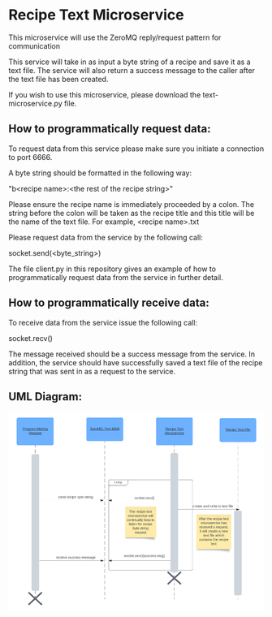 # **Recipe Text Microservice**

This microservice will use the ZeroMQ reply/request pattern for communication

This service will take in as input a byte string of a recipe and save it as a text file.
The service will also return a success message to the caller after the text
file has been created.

If you wish to use this microservice, please download the text-microservice.py file.

## **How to programmatically request data:**

To request data from this service please make sure you initiate a connection to
port 6666.

A byte string should be formatted in the following way:

\"b\<recipe name\>\:\<the rest of the recipe string\>\"

Please ensure the recipe name is immediately proceeded by a colon. The string
before the colon will be taken as the recipe title and this title will
be the name of the text file. For example, \<recipe name\>.txt

Please request data from the service by the following call:

socket.send(<byte_string>)

The file client.py in this repository gives an example of how to 
programmatically request data from the service in further detail.

## **How to programmatically receive data:**

To receive data from the service issue the following call:

socket.recv()

The message received should be a success message from the service. In addition, 
the service should have successfully saved a text file of the recipe string 
that was sent in as a request to the service.


## **UML Diagram:**

<p align="center">
    <img src="./diagram.png">
</p>





